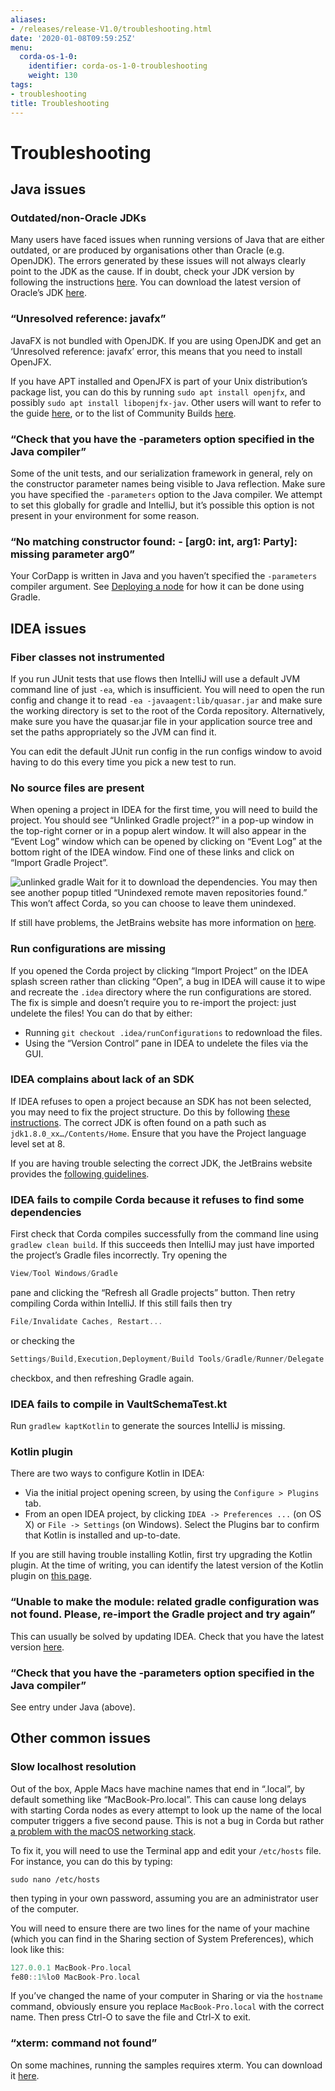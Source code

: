 ```yaml
---
aliases:
- /releases/release-V1.0/troubleshooting.html
date: '2020-01-08T09:59:25Z'
menu:
  corda-os-1-0:
    identifier: corda-os-1-0-troubleshooting
    weight: 130
tags:
- troubleshooting
title: Troubleshooting
---
```



# Troubleshooting


## Java issues


### Outdated/non-Oracle JDKs

Many users have faced issues when running versions of Java that are either outdated, or are produced by organisations other than Oracle (e.g. OpenJDK). The errors generated by these issues will not always clearly point to the JDK as the cause. If in doubt, check your JDK version by following the instructions [here](https://java.com/en/download/help/version_manual.xml). You can download the latest version of Oracle’s JDK [here](http://www.oracle.com/technetwork/java/javase/downloads/index.html).


### “Unresolved reference: javafx”

JavaFX is not bundled with OpenJDK. If you are using OpenJDK and get an ‘Unresolved reference: javafx’ error, this means that you need to install OpenJFX.

If you have APT installed and OpenJFX is part of your Unix distribution’s package list, you can do this by running `sudo apt install openjfx`, and possibly `sudo apt install libopenjfx-jav`. Other users will want to refer to the guide [here](https://wiki.openjdk.java.net/display/OpenJFX/Building+OpenJFX), or to the list of Community Builds [here](https://wiki.openjdk.java.net/display/OpenJFX/Community+Builds).


### “Check that you have the -parameters option specified in the Java compiler”

Some of the unit tests, and our serialization framework in general, rely on the constructor parameter names being visible
to Java reflection.  Make sure you have specified the `-parameters` option to the Java compiler.  We attempt to set this globally
for gradle and IntelliJ, but it’s possible this option is not present in your environment for some reason.


### “No matching constructor found: - [arg0: int, arg1: Party]: missing parameter arg0”

Your CorDapp is written in Java and you haven’t specified the `-parameters` compiler argument. See [Deploying a node](deploying-a-node.md) for how it can be done using Gradle.


## IDEA issues


### Fiber classes not instrumented

If you run JUnit tests that use flows then IntelliJ will use a default JVM command line of just `-ea`, which is
insufficient. You will need to open the run config and change it to read `-ea -javaagent:lib/quasar.jar` and make
sure the working directory is set to the root of the Corda repository. Alternatively, make sure you have the quasar.jar
file in your application source tree and set the paths appropriately so the JVM can find it.

You can edit the default JUnit run config in the run configs window to avoid having to do this every time you pick a
new test to run.


### No source files are present

When opening a project in IDEA for the first time, you will need to build the project. You should see “Unlinked Gradle project?”
in a pop-up window in the top-right corner or in a popup alert window. It will also appear in the “Event Log” window which can be
opened by clicking on “Event Log” at the bottom right of the IDEA window. Find one of these links and click on “Import Gradle Project”.

![unlinked gradle](/en/images/unlinked-gradle.png "unlinked gradle")
Wait for it to download the dependencies. You may then see another popup titled “Unindexed remote maven repositories found.” This won’t affect Corda,
so you can choose to leave them unindexed.

If still have problems, the JetBrains website has more information on [here](https://www.jetbrains.com/help/idea/2016.2/working-with-gradle-projects.html).


### Run configurations are missing

If you opened the Corda project by clicking “Import Project” on the IDEA splash screen rather than clicking “Open”, a bug
in IDEA will cause it to wipe and recreate the `.idea` directory where the run configurations are stored. The fix is
simple and doesn’t require you to re-import the project: just undelete the files! You can do that by either:


* Running `git checkout .idea/runConfigurations` to redownload the files.
* Using the “Version Control” pane in IDEA to undelete the files via the GUI.


### IDEA complains about lack of an SDK

If IDEA refuses to open a project because an SDK has not been selected, you may need to fix the project structure. Do this by following [these instructions](https://www.jetbrains.com/help/idea/2016.2/configuring-global-project-and-module-sdks.html). The correct JDK is often found on a path such as `jdk1.8.0_xx…/Contents/Home`. Ensure that you have the Project language level set at 8.

If you are having trouble selecting the correct JDK, the JetBrains website provides the [following guidelines](https://intellij-support.jetbrains.com/hc/en-us/articles/206544879-Selecting-the-JDK-version-the-IDE-will-run-under).


### IDEA fails to compile Corda because it refuses to find some dependencies

First check that Corda compiles successfully from the command line using `gradlew clean build`. If this succeeds then IntelliJ may just have imported the project’s Gradle files incorrectly. Try opening the

```kotlin
View/Tool Windows/Gradle
```


pane and clicking the “Refresh all Gradle projects” button. Then retry compiling Corda within IntelliJ. If this still fails then try

```kotlin
File/Invalidate Caches, Restart...
```


or checking the

```kotlin
Settings/Build,Execution,Deployment/Build Tools/Gradle/Runner/Delegate IDE build-run actions to gradle
```


checkbox, and then refreshing Gradle again.


### IDEA fails to compile in VaultSchemaTest.kt

Run `gradlew kaptKotlin` to generate the sources IntelliJ is missing.


### Kotlin plugin

There are two ways to configure Kotlin in IDEA:


* Via the initial project opening screen, by using the `Configure > Plugins` tab.
* From an open IDEA project, by clicking `IDEA -> Preferences ...` (on OS X) or `File -> Settings` (on Windows). Select the Plugins bar to confirm that Kotlin is installed and up-to-date.

If you are still having trouble installing Kotlin, first try upgrading the Kotlin plugin. At the time of writing, you can
identify the latest version of the Kotlin plugin on [this page](https://plugins.jetbrains.com/plugin/6954).


### “Unable to make the module: related gradle configuration was not found. Please, re-import the Gradle project and try again”

This can usually be solved by updating IDEA. Check that you have the latest version [here](https://www.jetbrains.com/idea/download/).


### “Check that you have the -parameters option specified in the Java compiler”

See entry under Java (above).


## Other common issues


### Slow localhost resolution

Out of the box, Apple Macs have machine names that end in “.local”, by default something like “MacBook-Pro.local”.
This can cause long delays with starting Corda nodes as every attempt to look up the name of the local computer triggers
a five second pause. This is not a bug in Corda but rather [a problem with the macOS networking stack](http://stackoverflow.com/questions/39636792/jvm-takes-a-long-time-to-resolve-ip-address-for-localhost).

To fix it, you will need to use the Terminal app and edit your `/etc/hosts` file. For instance, you can do this by
typing:

`sudo nano /etc/hosts`

then typing in your own password, assuming you are an administrator user of the computer.

You will need to ensure there are two lines for the name of your machine (which you can find in the Sharing section
of System Preferences), which look like this:

```kotlin
127.0.0.1 MacBook-Pro.local
fe80::1%lo0 MacBook-Pro.local
```

If you’ve changed the name of your computer in Sharing or via the `hostname` command, obviously ensure you replace
`MacBook-Pro.local` with the correct name. Then press Ctrl-O to save the file and Ctrl-X to exit.


### “xterm: command not found”

On some machines, running the samples requires xterm. You can download it [here](http://invisible-island.net/xterm/#download).

